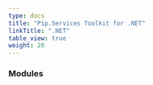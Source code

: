 ```yaml
---
type: docs
title: "Pip.Services Toolkit for .NET"
linkTitle: ".NET"
table_view: true
weight: 20
---
```


### Modules